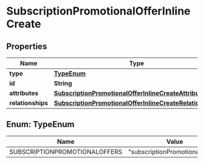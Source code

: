 

# SubscriptionPromotionalOfferInlineCreate


## Properties

| Name | Type | Description | Notes |
|------------ | ------------- | ------------- | -------------|
|**type** | [**TypeEnum**](#TypeEnum) |  |  |
|**id** | **String** |  |  [optional] |
|**attributes** | [**SubscriptionPromotionalOfferInlineCreateAttributes**](SubscriptionPromotionalOfferInlineCreateAttributes.md) |  |  |
|**relationships** | [**SubscriptionPromotionalOfferInlineCreateRelationships**](SubscriptionPromotionalOfferInlineCreateRelationships.md) |  |  [optional] |



## Enum: TypeEnum

| Name | Value |
|---- | -----|
| SUBSCRIPTIONPROMOTIONALOFFERS | &quot;subscriptionPromotionalOffers&quot; |



